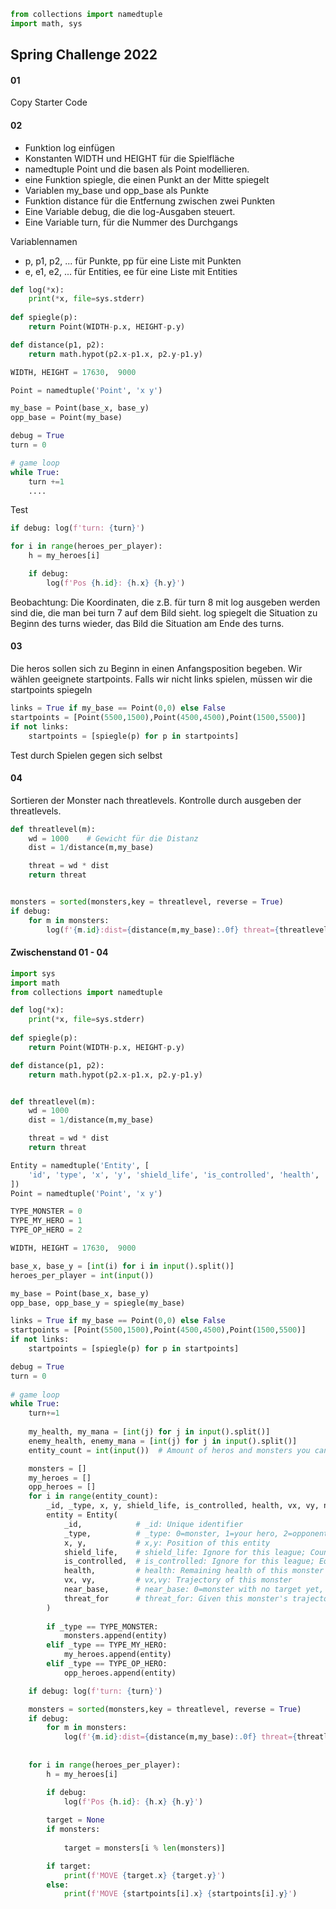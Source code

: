 ```python
from collections import namedtuple
import math, sys
```

## Spring Challenge 2022

#### 01 

Copy Starter Code

#### 02 

- Funktion log einfügen
- Konstanten WIDTH und HEIGHT für die Spielfläche
- namedtuple Point und die basen als Point modellieren.
- eine Funktion spiegle, die einen Punkt an der Mitte spiegelt
- Variablen my_base und opp_base als Punkte
- Funktion distance für die Entfernung zwischen zwei Punkten
- Eine Variable debug, die die log-Ausgaben steuert.
- Eine Variable turn, für die Nummer des Durchgangs
 

Variablennamen
- p, p1, p2, ... für Punkte, pp für eine Liste mit Punkten
- e, e1, e2, ... für Entities, ee für eine Liste mit Entities



```python
def log(*x):
    print(*x, file=sys.stderr)
    
def spiegle(p):
    return Point(WIDTH-p.x, HEIGHT-p.y)

def distance(p1, p2):
    return math.hypot(p2.x-p1.x, p2.y-p1.y)

WIDTH, HEIGHT = 17630,  9000

Point = namedtuple('Point', 'x y')

my_base = Point(base_x, base_y)
opp_base = Point(my_base)

debug = True
turn = 0

# game loop
while True:
    turn +=1
    ....
```

Test


```python
if debug: log(f'turn: {turn}')

for i in range(heroes_per_player):
    h = my_heroes[i]

    if debug: 
        log(f'Pos {h.id}: {h.x} {h.y}')
```

Beobachtung: Die Koordinaten, die z.B. für turn 8 mit log ausgeben werden sind die, die man bei turn 7 auf dem Bild sieht.
log spiegelt die Situation zu Beginn des turns wieder, das Bild die Situation am Ende des turns.

#### 03

Die heros sollen sich zu Beginn in einen Anfangsposition begeben. Wir wählen geeignete startpoints. Falls wir nicht
links spielen, müssen wir die startpoints spiegeln


```python
links = True if my_base == Point(0,0) else False
startpoints = [Point(5500,1500),Point(4500,4500),Point(1500,5500)]
if not links:
    startpoints = [spiegle(p) for p in startpoints]
```

Test durch Spielen gegen sich selbst

#### 04

Sortieren der Monster nach threatlevels. Kontrolle durch ausgeben der threatlevels.



```python
def threatlevel(m):
    wd = 1000    # Gewicht für die Distanz
    dist = 1/distance(m,my_base)

    threat = wd * dist
    return threat


monsters = sorted(monsters,key = threatlevel, reverse = True)
if debug:
    for m in monsters:
        log(f'{m.id}:dist={distance(m,my_base):.0f} threat={threatlevel(m):.4f}')
```

#### Zwischenstand 01 - 04


```python
import sys
import math
from collections import namedtuple

def log(*x):
    print(*x, file=sys.stderr)
    
def spiegle(p):
    return Point(WIDTH-p.x, HEIGHT-p.y)

def distance(p1, p2):
    return math.hypot(p2.x-p1.x, p2.y-p1.y)


def threatlevel(m):
    wd = 1000
    dist = 1/distance(m,my_base)

    threat = wd * dist
    return threat

Entity = namedtuple('Entity', [
    'id', 'type', 'x', 'y', 'shield_life', 'is_controlled', 'health', 'vx', 'vy', 'near_base', 'threat_for'
])
Point = namedtuple('Point', 'x y')

TYPE_MONSTER = 0
TYPE_MY_HERO = 1
TYPE_OP_HERO = 2

WIDTH, HEIGHT = 17630,  9000

base_x, base_y = [int(i) for i in input().split()]
heroes_per_player = int(input())

my_base = Point(base_x, base_y)
opp_base, opp_base_y = spiegle(my_base)

links = True if my_base == Point(0,0) else False
startpoints = [Point(5500,1500),Point(4500,4500),Point(1500,5500)]
if not links:
    startpoints = [spiegle(p) for p in startpoints]

debug = True
turn = 0
 
# game loop
while True:
    turn+=1
    
    my_health, my_mana = [int(j) for j in input().split()]
    enemy_health, enemy_mana = [int(j) for j in input().split()]
    entity_count = int(input())  # Amount of heros and monsters you can see

    monsters = []
    my_heroes = []
    opp_heroes = []
    for i in range(entity_count):
        _id, _type, x, y, shield_life, is_controlled, health, vx, vy, near_base, threat_for = [int(j) for j in input().split()]
        entity = Entity(
            _id,            # _id: Unique identifier
            _type,          # _type: 0=monster, 1=your hero, 2=opponent hero
            x, y,           # x,y: Position of this entity
            shield_life,    # shield_life: Ignore for this league; Count down until shield spell fades
            is_controlled,  # is_controlled: Ignore for this league; Equals 1 when this entity is under a control spell
            health,         # health: Remaining health of this monster
            vx, vy,         # vx,vy: Trajectory of this monster
            near_base,      # near_base: 0=monster with no target yet, 1=monster targeting a base
            threat_for      # threat_for: Given this monster's trajectory, is it a threat to 1=your base, 2=your opponent's base, 0=neither
        )
        
        if _type == TYPE_MONSTER:
            monsters.append(entity)
        elif _type == TYPE_MY_HERO:
            my_heroes.append(entity)
        elif _type == TYPE_OP_HERO:
            opp_heroes.append(entity)

    if debug: log(f'turn: {turn}')

    monsters = sorted(monsters,key = threatlevel, reverse = True)
    if debug:
        for m in monsters:
            log(f'{m.id}:dist={distance(m,my_base):.0f} threat={threatlevel(m):.4f}')
          
  
    for i in range(heroes_per_player):
        h = my_heroes[i]

        if debug: 
            log(f'Pos {h.id}: {h.x} {h.y}')
    
        target = None
        if monsters:
             
            target = monsters[i % len(monsters)]

        if target:
            print(f'MOVE {target.x} {target.y}')
        else:
            print(f'MOVE {startpoints[i].x} {startpoints[i].y}')
```
